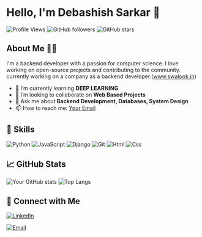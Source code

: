# Hello, I'm Debashish Sarkar 👋

![Profile Views](https://komarev.com/ghpvc/?username=yourusername&color=blue)
![GitHub followers](https://img.shields.io/github/followers/yourusername?label=Followers&style=social)
![GitHub stars](https://img.shields.io/github/stars/yourusername?label=Stars&style=social)

## About Me 🧑‍💻

I'm a backend developer with a passion for computer science. I love working on open-source projects and contributing to the community.
currently working on a company as a backend developer.(www.swalook.in)

- 🌱 I’m currently learning **DEEP LEARNING**
- 👯 I’m looking to collaborate on **Web Based Projects**
- 💬 Ask me about **Backend Development, Databases, System Design**
- 📫 How to reach me: [Your Email](mailto:debashishsarkar90072@gmail.com)


## 🚀 Skills

![Python](https://img.shields.io/badge/Python-3776AB?style=for-the-badge&logo=python&logoColor=white)
![JavaScript](https://img.shields.io/badge/JavaScript-F7DF1E?style=for-the-badge&logo=javascript&logoColor=black)
![Django](https://img.shields.io/badge/Django-092E20?style=for-the-badge&logo=django&logoColor=white)
![Git](https://img.shields.io/badge/Git-F05032?style=for-the-badge&logo=git&logoColor=white)
![Html](https://img.shields.io/badge/Git-F05032?style=for-the-badge&logo=html&logoColor=white)
![Css](https://img.shields.io/badge/Git-F05032?style=for-the-badge&logo=Css&logoColor=white)



## 📈 GitHub Stats

![Your GitHub stats](https://github-readme-stats.vercel.app/api?username=yourusername&show_icons=true&theme=radical)
![Top Langs](https://github-readme-stats.vercel.app/api/top-langs/?username=yourusername&layout=compact&theme=radical)

## 🔗 Connect with Me

[![LinkedIn](https://img.shields.io/badge/LinkedIn-0077B5?style=for-the-badge&logo=linkedin&logoColor=white)](https://linkedin.com/in/debashish-sarkar-7109491b4)

[![Email](https://img.shields.io/badge/Email-D14836?style=for-the-badge&logo=gmail&logoColor=white)](mailto:debashishsarkar90072@gmail.com)




